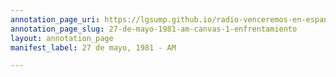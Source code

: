```yaml
---
annotation_page_uri: https://lgsump.github.io/radio-venceremos-en-espanol/annotations/27-de-mayo-1981-am-canvas-1-enfrentamiento.json
annotation_page_slug: 27-de-mayo-1981-am-canvas-1-enfrentamiento
layout: annotation_page
manifest_label: 27 de mayo, 1981 - AM

---
```

